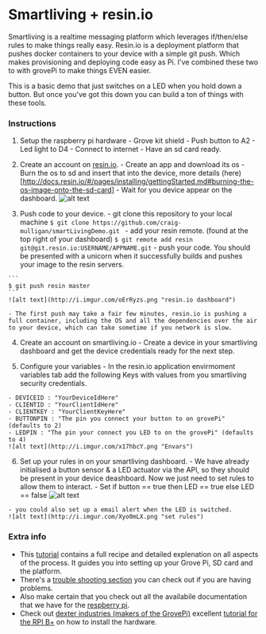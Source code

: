 Smartliving + resin.io
==========

Smartliving is a realtime messaging platform which leverages if/then/else rules to make things really easy. Resin.io is a deployment platform that pushes docker containers to your device with a simple git push. Which makes provisioning and deploying code easy as Pi. I've combined these two to with grovePi to make things EVEN easier. 

This is a basic demo that just switches on a LED when you hold down a button. But once you've got this down you can build a ton of things with these tools. 

### Instructions

  1. Setup the raspberry pi hardware
    - Grove kit shield
    - Push button to A2
    - Led light to D4 
    - Connect to internet
    - Have an sd card ready.

  2. Create an account on [resin.io](https://resin.io/).
    - Create an app and download its os
    - Burn the os to sd and insert that into the device, more details (here)[http://docs.resin.io/#/pages/installing/gettingStarted.md#burning-the-os-image-onto-the-sd-card]
    - Wait for you device appear on the dashboard. 
    ![alt text](http://i.imgur.com/d9qJZ4v.png "resin.io dashboard")
	
  3. Push code to your device. 
    - git clone this repository to your local machine
    ```
    $ git clone https://github.com/craig-mulligan/smartLivingDemo.git 
    ```
    - add your resin remote. (found at the top right of your dashboard)
    ```
    $ git remote add resin git@git.resin.io:USERNAME/APPNAME.git
    ```
    - push your code. You should be presented with a unicorn when it successfully builds and pushes your image to the resin servers.
    
    ```
    $ git push resin master
    ```
    ![alt text](http://i.imgur.com/oErRyzs.png "resin.io dashboard")
    
    - The first push may take a fair few minutes, resin.io is pushing a full container, including the OS and all the dependencies over the air to your device, which can take sometime if you network is slow. 
    
  4. Create an account on smartliving.io
    - Create a device in your smartliving dashboard and get the device credentials ready for the next step. 

  5. Configure your variables
    - In the resin.io application envirmoment variables tab add the following Keys with values from you smartliving security credentials. 

    - DEVICEID : "YourDeviceIdHere"
    - CLIENTID : "YourClientIdHere"
    - CLIENTKEY : "YourClientKeyHere"
    - BUTTONPIN : "The pin you connect your button to on grovePi" (defaults to 2)
    - LEDPIN : "The pin your connect you LED to on the grovePi" (defaults to 4)
    ![alt text](http://i.imgur.com/x17hbcY.png "Envars")

  6. Set up your rules in on your smartliving dashboard. 
    - We have already initialised a button sensor & a LED actuator via the API, so they should be present in your device deashboard. Now we just need to set rules to allow them to interact. 
    - Set if button == true then LED == true else LED == false
    ![alt text](http://i.imgur.com/dkLqyo8.png "set rules")

    - you could also set up a email alert when the LED is switched. 
    ![alt text](http://i.imgur.com/Xyo0mLX.png "set rules")

### Extra info

- This [tutorial](http://docs.smartliving.io/Raspberry_Pi/more_info) contains a full recipe and detailed explenation on all aspects of the process. It guides you into setting up your Grove Pi, SD card and the platform. 
- There's a [trouble shooting section](Raspberry_Pi/trouble_shooting) you can check out if you are having problems.
- Also make certain that you check out all the availabile documentation that we have for the [respberry pi](http://docs.smartliving.io/Get_Started/Raspberry_Pi).
- Check out [dexter industries (makers of the GrovePi)](http://www.dexterindustries.com/GrovePi/) excellent [tutorial for the RPI B+](http://www.dexterindustries.com/GrovePi/get-started-with-the-grovepi/raspberry-pi-model-b-grovepi/) on how to install the hardware.  
